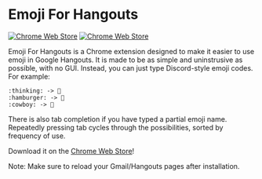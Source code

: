 # Emoji For Hangouts
[![Chrome Web Store](https://img.shields.io/chrome-web-store/v/hnkjiiakgcinggbgmpdhggopmnmfhiea.svg)](https://chrome.google.com/webstore/detail/emoji-for-hangouts/hnkjiiakgcinggbgmpdhggopmnmfhiea)
[![Chrome Web Store](https://img.shields.io/chrome-web-store/users/hnkjiiakgcinggbgmpdhggopmnmfhiea.svg)](https://chrome.google.com/webstore/detail/emoji-for-hangouts/hnkjiiakgcinggbgmpdhggopmnmfhiea)

Emoji For Hangouts is a Chrome extension designed to make it easier to use emoji in Google Hangouts. It is made to be as simple and uninstrusive as possible, with no GUI. Instead, you can just type Discord-style emoji codes. For example:

```
:thinking: -> 🤔
:hamburger: -> 🍔
:cowboy: -> 🤠
```

There is also tab completion if you have typed a partial emoji name. Repeatedly pressing tab cycles through the possibilities, sorted by frequency of use.

Download it on the [Chrome Web Store](https://chrome.google.com/webstore/detail/emoji-for-hangouts/hnkjiiakgcinggbgmpdhggopmnmfhiea)!

Note: Make sure to reload your Gmail/Hangouts pages after installation.
